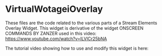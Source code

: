 # VirtualWotageiOverlay

These files are the code related to the various parts of a Stream Elements Overlay Widget. This widget is derivative of the widget ONSCREEN COMMANDS BY ZANZER used in this video:
https://www.youtube.com/watch?v=ILVlCr25bNA

The tutorial video showing how to use and modify this widget is here:
